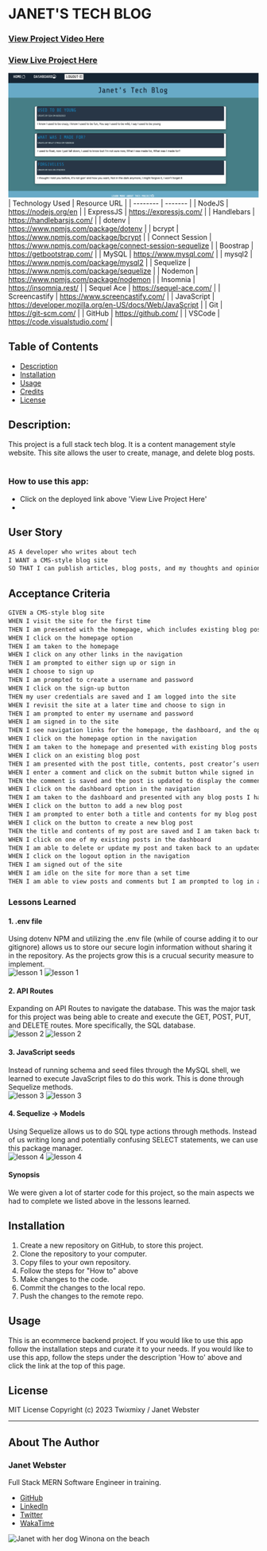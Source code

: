 # JANET'S TECH BLOG

### [View Project Video Here](https:// "JANET'S TECH BLOG")<br />
### [View Live Project Here](https:// "JANET'S TECH BLOG")<br />
![image of JANET'S TECH BLOG](/public/img/projectimage.png "image of JANET'S TECH BLOG")
| Technology Used    | Resource URL |
| --------  | ------- |
| NodeJS      | https://nodejs.org/en |
| ExpressJS      | https://expressjs.com/ |
| Handlebars | https://handlebarsjs.com/ |
| dotenv      | https://www.npmjs.com/package/dotenv |
| bcrypt      | https://www.npmjs.com/package/bcrypt |
| Connect Session  | https://www.npmjs.com/package/connect-session-sequelize  |
| Boostrap      | https://getbootstrap.com/ |
| MySQL      | https://www.mysql.com/ |
| mysql2      | https://www.npmjs.com/package/mysql2 |
| Sequelize  | https://www.npmjs.com/package/sequelize |
| Nodemon  | https://www.npmjs.com/package/nodemon |
| Insomnia | https://insomnia.rest/ |
| Sequel Ace | https://sequel-ace.com/ |
| Screencastify | https://www.screencastify.com/ |
| JavaScript | https://developer.mozilla.org/en-US/docs/Web/JavaScript |
| Git       | https://git-scm.com/ |
| GitHub     | https://github.com/ |
| VSCode    | https://code.visualstudio.com/ |

## Table of Contents

* [Description](#description)
* [Installation](#installation)
* [Usage](#usage)
* [Credits](#credits)
* [License](#license)

## Description:
This project is a full stack tech blog. It is a content management style website. This site allows the user to create, manage, and delete blog posts.<br />
<br />

### How to use this app:

* Click on the deployed link above 'View Live Project Here'
* 

  ## User Story

```md
AS A developer who writes about tech
I WANT a CMS-style blog site
SO THAT I can publish articles, blog posts, and my thoughts and opinions
```

## Acceptance Criteria

```md
GIVEN a CMS-style blog site
WHEN I visit the site for the first time
THEN I am presented with the homepage, which includes existing blog posts if any have been posted; navigation links for the homepage and the dashboard; and the option to log in
WHEN I click on the homepage option
THEN I am taken to the homepage
WHEN I click on any other links in the navigation
THEN I am prompted to either sign up or sign in
WHEN I choose to sign up
THEN I am prompted to create a username and password
WHEN I click on the sign-up button
THEN my user credentials are saved and I am logged into the site
WHEN I revisit the site at a later time and choose to sign in
THEN I am prompted to enter my username and password
WHEN I am signed in to the site
THEN I see navigation links for the homepage, the dashboard, and the option to log out
WHEN I click on the homepage option in the navigation
THEN I am taken to the homepage and presented with existing blog posts that include the post title and the date created
WHEN I click on an existing blog post
THEN I am presented with the post title, contents, post creator’s username, and date created for that post and have the option to leave a comment
WHEN I enter a comment and click on the submit button while signed in
THEN the comment is saved and the post is updated to display the comment, the comment creator’s username, and the date created
WHEN I click on the dashboard option in the navigation
THEN I am taken to the dashboard and presented with any blog posts I have already created and the option to add a new blog post
WHEN I click on the button to add a new blog post
THEN I am prompted to enter both a title and contents for my blog post
WHEN I click on the button to create a new blog post
THEN the title and contents of my post are saved and I am taken back to an updated dashboard with my new blog post
WHEN I click on one of my existing posts in the dashboard
THEN I am able to delete or update my post and taken back to an updated dashboard
WHEN I click on the logout option in the navigation
THEN I am signed out of the site
WHEN I am idle on the site for more than a set time
THEN I am able to view posts and comments but I am prompted to log in again before I can add, update, or delete posts
```

### Lessons Learned

#### 1. .env file
Using dotenv NPM and utilizing the .env file (while of course adding it to our gitignore) allows us to store our secure login information without sharing it in the repository. As the projects grow this is a crucual security measure to implement.
<br />
![lesson 1](assets/img/lesson1.png)
![lesson 1](assets/img/lesson1b.png)

#### 2. API Routes
Expanding on API Routes to navigate the database. This was the major task for this project was being able to create and execute the GET, POST, PUT, and DELETE routes. More specifically, the SQL database.
<br />
![lesson 2](assets/img/lesson2.png)
![lesson 2](assets/img/lesson2b.png)

#### 3. JavaScript seeds
Instead of running schema and seed files through the MySQL shell, we learned to execute JavaScript files to do this work. This is done through Sequelize methods.
<br />
![lesson 3](assets/img/lesson3.png)
![lesson 3](assets/img/lesson3b.png)

#### 4. Sequelize -> Models
Using Sequelize allows us to do SQL type actions through methods. Instead of us writing long and potentially confusing SELECT statements, we can use this package manager.
<br />
![lesson 4](assets/img/lesson4.png)
![lesson 4](assets/img/lesson4b.png)

#### Synopsis
We were given a lot of starter code for this project, so the main aspects we had to complete we listed above in the lessons learned.

## Installation

1. Create a new repository on GitHub, to store this project.
2. Clone the repository to your computer.
3. Copy files to your own repository.
4. Follow the steps for "How to" above
5. Make changes to the code.
6. Commit the changes to the local repo.
7. Push the changes to the remote repo.

## Usage

This is an ecommerce backend project. If you would like to use this app follow the installation steps and curate it to your needs. If you would like to use this app, follow the steps under the description 'How to' above and click the link at the top of this page.

## License

MIT License
Copyright (c) 2023 Twixmixy / Janet Webster

<hr />

## About The Author
### Janet Webster
Full Stack MERN Software Engineer in training.

- [GitHub](https://github.com/TwixmixyJanet/)
- [LinkedIn](https://www.linkedin.com/in/twixmixy/)
- [Twitter](https://twitter.com/Twixmixy)
- [WakaTime](https://wakatime.com/@Twixmixy)

![Janet with her dog Winona on the beach](https://avatars.githubusercontent.com/u/117195025?v=4)